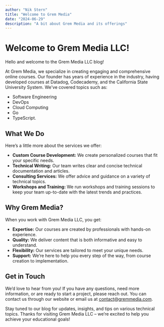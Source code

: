 ```yaml
---
author: "Nik Stern"
title: "Welcome to Grem Media"
date: "2024-06-29"
description: "A bit about Grem Media and its offerings"
---
```


# Welcome to Grem Media LLC!

Hello and welcome to the Grem Media LLC blog! 

At Grem Media, we specialize in creating engaging and comprehensive online courses. Our founder has years of experience in the industry, having developed courses at Datadog, Codecademy, and the California State University System. We've covered topics such as: 

- Software Engineering
- DevOps
- Cloud Computing
- Go
- TypeScript.

## What We Do

Here’s a little more about the services we offer:

- **Custom Course Development:** We create personalized courses that fit your specific needs.
- **Technical Writing:** Our team writes clear and concise technical documentation and articles.
- **Consulting Services:** We offer advice and guidance on a variety of technical topics.
- **Workshops and Training:** We run workshops and training sessions to keep your team up-to-date with the latest trends and practices.

## Why Grem Media?

When you work with Grem Media LLC, you get:

- **Expertise:** Our courses are created by professionals with hands-on experience.
- **Quality:** We deliver content that is both informative and easy to understand.
- **Flexibility:** Our services are tailored to meet your unique needs.
- **Support:** We’re here to help you every step of the way, from course creation to implementation.

## Get in Touch

We’d love to hear from you! If you have any questions, need more information, or are ready to start a project, please reach out. You can contact us through our website or email us at contact@gremmedia.com.

Stay tuned to our blog for updates, insights, and tips on various technical topics. Thanks for visiting Grem Media LLC – we’re excited to help you achieve your educational goals!
